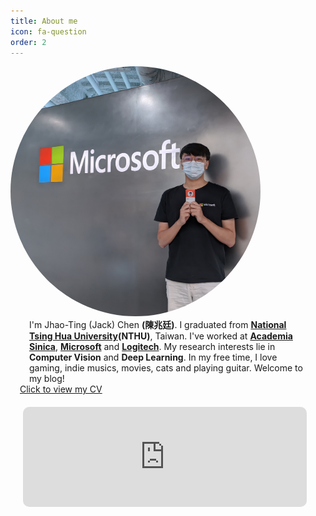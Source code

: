 ```yaml
---
title: About me
icon: fa-question
order: 2
---
```


<script type="text/javascript" src="assets/js/gem-download-count.js" defer></script>

<div class="row">
  <div class="5u 12u$(mobile)">
    <div class="item" style="box-shadow: none;">
        <a  class="image fit">
        <img style="border-radius: 500px; max-height: 400px; max-width: 400px; margin: auto;" src="assets/images/avatar.jpg" alt="Logo of EashSheet" />
        </a>
    </div>
  </div>
  <div class="7u 12u$(mobile)">
    <div class="item" style="box-shadow: none;">
        <p style="text-align: left; padding:0px 30px; margin: 0px;">
          I'm Jhao-Ting (Jack) Chen <strong>(陳兆廷)</strong>. I graduated
          from <b><a href="https://www.nthu.edu.tw/">National Tsing Hua University</a>(NTHU)</b>,
          Taiwan.
          I've worked at <b><a href="https://www.citi.sinica.edu.tw/">Academia
                  Sinica</a></b>, <b><a
                  href="https://www.microsoft.com/taiwan/about/">Microsoft</a></b> and <b><a
                  href="https://www.logitech.com/zh-tw">Logitech</a></b>. My
          research interests lie in <strong>Computer Vision</strong> and <strong>Deep
              Learning</strong>.
          In my free time, I love gaming,
          indie musics, movies, cats and playing guitar. Welcome to my blog!
        </p>
        <a href="assets/files/Jhao_Ting_Chen_CV.html" style = "padding: 15px;">Click to view my CV</a>
    </div>
  </div>
</div>
<iframe width="90%" height="160" src="https://clyp.it/0mkofzjw/widget" frameborder="0" style="margin: 20px; border-radius: 10px;"></iframe>
